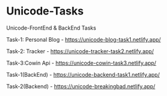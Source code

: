 # Unicode-Tasks
Unicode-FrontEnd & BackEnd Tasks

Task-1: Personal Blog - https://unicode-blog-task1.netlify.app/

Task-2: Tracker - https://unicode-tracker-task2.netlify.app/

Task-3:Cowin Api - https://unicode-cowin-task3.netlify.app/

Task-1(BackEnd) - https://unicode-backend-task1.netlify.app/

Task-2(Backend) - https://unicode-breakingbad.netlify.app/
